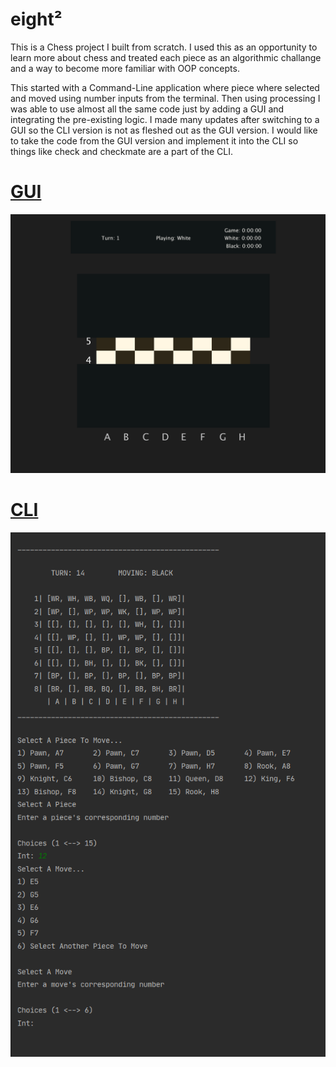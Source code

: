 # eight²

This is a Chess project I built from scratch. I used this as an opportunity to learn more about chess and treated each piece as an algorithmic challange and a way to become more familiar with OOP concepts.

This started with a Command-Line application where piece where selected and moved using number inputs from the terminal. Then using processing I was able to use almost all the same code just by adding a GUI and integrating the pre-existing logic. I made many updates after switching to a GUI so the CLI version is not as fleshed out as the GUI version. I would like to take the code from the GUI version and implement it into the CLI so things like check and checkmate are a part of the CLI.

# [GUI](https://github.com/GabrielQZ/eight-squared/tree/master/GUI-version)
![](chess-gui-example.gif)

# [CLI](https://github.com/GabrielQZ/eight-squared/tree/master/CLI-version) 
![](chess-cli-example.gif)

